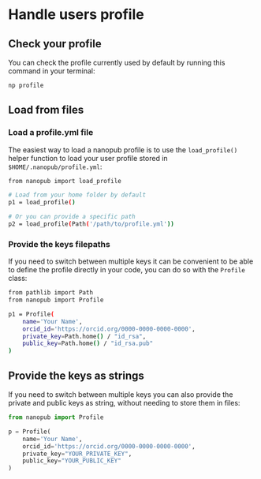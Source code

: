# Handle users profile

## Check your profile

You can check the profile currently used by default by running this command in your terminal:

```bash
np profile
```

## Load from files

### Load a profile.yml file

The easiest way to load a nanopub profile is to use the `load_profile()` helper function to load your user profile stored in `$HOME/.nanopub/profile.yml`:

```bash
from nanopub import load_profile

# Load from your home folder by default
p1 = load_profile()

# Or you can provide a specific path
p2 = load_profile(Path('/path/to/profile.yml'))
```

### Provide the keys filepaths

If you need to switch between multiple keys it can be convenient to be able to define the profile directly in your code, you can do so with the `Profile` class:

```bash
from pathlib import Path
from nanopub import Profile

p1 = Profile(
    name='Your Name',
    orcid_id='https://orcid.org/0000-0000-0000-0000',
    private_key=Path.home() / "id_rsa",
    public_key=Path.home() / "id_rsa.pub"
)
```

## Provide the keys as strings

If you need to switch between multiple keys you can also provide the private and public keys as string, without needing to store them in files:

```python
from nanopub import Profile

p = Profile(
    name='Your Name',
    orcid_id='https://orcid.org/0000-0000-0000-0000',
    private_key="YOUR_PRIVATE_KEY",
    public_key="YOUR_PUBLIC_KEY"
)
```
